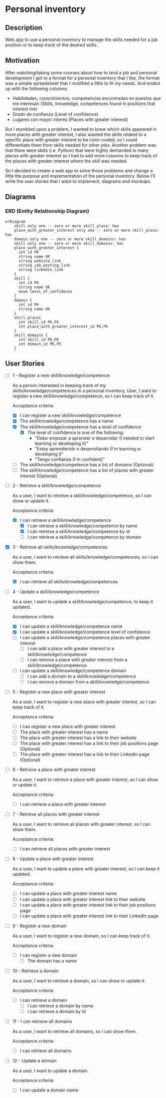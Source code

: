 # Personal inventory

## Description

Web app to use a personal inventory to manage the skills needed for a job position or to keep track of the desired skills.

## Motivation

After watching/taking some courses about how to land a job and personal development I got to a format for a personal inventory that I like, the format was a simple spreadsheet that I modified a little to fit my needs. And ended up with the following columns:

- Habilidades, conocimientos, competencias encontradas en puestos que me interesan (Skills, knowledge, competences found in positions that interest me)
- Grado de confianza (Level of confidence)
- Lugares con mayor interés (Places with greater interest)

But I stumbled upon a problem, I wanted to know which skills appeared in more places with greater interest, I also wanted the skills related to a specific place with greater interest to be color-coded, so I could differentiate them from skills needed for other jobs. Another problem was that there were skills (i.e. Python) that were highly demanded in many places with greater interest so I had to add more columns to keep track of the places with greater interest where the skill was needed.

So I decided to create a web app to solve those problems and change a little the purpose and implementation of the personal inventory. Below I'll write the user stories that I want to implement, diagrams and mockups.

## Diagrams

### ERD (Entity Relationship Diagram)

```mermaid
erDiagram
    skill only one -- zero or more skill_place: has    
    place_with_greater_interest only one -- zero or more skill_place: has
    domain only one -- zero or more skill_domains: has
    skill only one -- zero or more skill_domains: has
    place_with_greater_interest {
      int id PK
      string name UK
      string website_link
      string job_posting_link
      string linkedin_link
    }
    skill {
      int id PK
      string name UK
      enum level_of_confidence
    }
    domain {
      int id PK
      string name UK
    }
    skill_place{
      int skill_id PK,FK
      int place_with_greater_interest_id PK,FK
    }
    skill_domains {
      int skill_id PK,FK
      int domain_id PK,FK
    }
```

## User Stories

- [ ] 1 - Register a new skill/knowledge/competence

  As a person interested in keeping track of my skills/knowledge/competences in a personal inventory, User, I want to register a new skill/knowledge/competence, so I can keep track of it.

  Acceptance criteria:
  - [x] I can register a new skill/knowledge/competence
  - [x] The skill/knowledge/competence has a name
  - [x] The skill/knowledge/competence has a level of confidence
    - [x] The level of confidence is one of the following:
      - "Debo empezar a aprender o desarrollar (I needed to start learning or developing it)"
      - "Estoy aprendiendo o desarrollando (I'm learning or developing it"
      - "Tengo confianza (I'm confident)"
  - [ ] The skill/knowledge/competence has a list of domains (Optional)
  - [ ] The skill/knowledge/competence has a list of places with greater interest (Optional)

- [ ] 2 - Retrieve a skill/knowledge/competence

  As a user, I want to retrieve a skill/knowledge/competence, so I can show or update it.

  Acceptance criteria:
  - [x] I can retrieve a skill/knowledge/competence
    - [x] I can retrieve a skill/knowledge/competence by name
    - [x] I can retrieve a skill/knowledge/competence by id
    - [ ] I can retrieve a skill/knowledge/competence by domain

- [x] 3 - Retrieve all skills/knowledge/competences

  As a user, I want to retrieve all skills/knowledge/competences, so I can show them.

  Acceptance criteria:
  - [x] I can retrieve all skills/knowledge/competences

- [ ] 4 - Update a skill/knowledge/competence

  As a user, I want to update a skill/knowledge/competence, to keep it updated.

  Acceptance criteria:
  - [x] I can update a skill/knowledge/competence name
  - [x] I can update a skill/knowledge/competence level of confidence
  - [ ] I can update a skill/knowledge/competence places with greater interest
    - [ ] I can add a place with greater interest to a skill/knowledge/competence
    - [ ] I can remove a place with greater interest from a skill/knowledge/competence
  - [ ] I can update a skill/knowledge/competence domain
    - [ ] I can add a domain to a skill/knowledge/competence
    - [ ] I can remove a domain from a skill/knowledge/competence

- [ ] 5 - Register a new place with greater interest

  As a user, I want to register a new place with greater interest, so I can keep track of it.

  Acceptance criteria:
  - [ ] I can register a new place with greater interest
  - [ ] The place with greater interest has a name
  - [ ] The place with greater interest has a link to their website
  - [ ] The place with greater interest has a link to their job positions page (Optional)
  - [ ] The place with greater interest has a link to their LinkedIn page (Optional)

- [ ] 6 - Retrieve a place with greater interest
  
  As a user, I want to retrieve a place with greater interest, so I can show or update it.
  
  Acceptance criteria:
  - [ ] I can retrieve a place with greater interest

- [ ] 7 - Retrieve all places with greater interest

  As a user, I want to retrieve all places with greater interest, so I can show them.

  Acceptance criteria:
  - [ ] I can retrieve all places with greater interest

- [ ] 8 - Update a place with greater interest
  
  As a user, I want to update a place with greater interest, so I can keep it updated.
  
  Acceptance criteria:
  - [ ] I can update a place with greater interest name
  - [ ] I can update a place with greater interest link to their website
  - [ ] I can update a place with greater interest link to their job positions page
  - [ ] I can update a place with greater interest link to their LinkedIn page

- [ ] 9 - Register a new domain

  As a user, I want to register a new domain, so I can keep track of it.

  Acceptance criteria:
  - [ ] I can register a new domain
    - [ ] The domain has a name

- [ ] 10 - Retrieve a domain

  As a user, I want to retrieve a domain, so I can show or update it.

  Acceptance criteria:
  - [ ] I can retrieve a domain
    - [ ] I can retrieve a domain by name
    - [ ] I can retrieve a domain by id

- [ ] 11 - I can retrieve all domains

  As a user, I want to retrieve all domains, so I can show them.

  Acceptance criteria:
  - [ ] I can retrieve all domains

- [ ] 12 - Update a domain

  As a user, I want to update a domain.

  Acceptance criteria:
  - [ ] I can update a domain name
